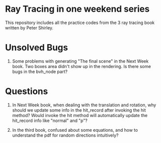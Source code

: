 # Ray Tracing in one weekend series
This repository includes all the practice codes from the 3 ray tracing book written by Peter Shirley.

# Unsolved Bugs
1. Some problems with generating "The final scene" in the Next Week book. Two boxes area didn't show up in the rendering. Is there some bugs in the bvh_node part? 

# Questions
1. In Next Week book, when dealing with the translation and rotation, why should we update some info in the hit_record after invoking the hit method? Would invoke the hit method will automatically update the hit_record info like "normal" and "p"?

2. In the third book, confused about some equations, and how to understand the pdf for random directions intuitively?
